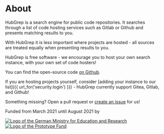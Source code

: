 # About

HubGrep is a search engine for public code repositories. It searches through a list of code hosting services such as Gitlab or Github and presents matching results to you.

With HubGrep it is less important where projects are hosted - all sources are treated equally when presenting results to you.

HubGrep is free software - we encourage you to host your own search instance, with your own set of code hosters!

You can find the open-source code [on Github](https://github.com/HubGrep/hubgrep_search).
  
If you are hosting projects yourself, consider [adding your instance to our list]({{ url_for('security.login') }}) - HubGrep currently support Gitea, Gitlab, and Github! 

Something missing? Open a pull request or [create an issue](https://github.com/HubGrep/hubgrep_search/issues/new) for us!

<div class="hubgrep-fund-logos">
    <p>Funded from March 2021 until August 2021 by</p>
    <div>    
        <a class="bmbf" href="https://www.bmbf.de/en/" rel="nofollow">
            <img src="{{ url_for('static', filename='images/logos/bmbf_en.jpg') }}" alt="Logo of the German Ministry for Education and Research">
        </a>
        <a href="https://prototypefund.de/en/" rel="nofollow">
            <img src="{{ url_for('static', filename='images/logos/prototype_fund.svg') }}" alt="Logo of the Prototype Fund">
        </a>
    </div>
</div>
